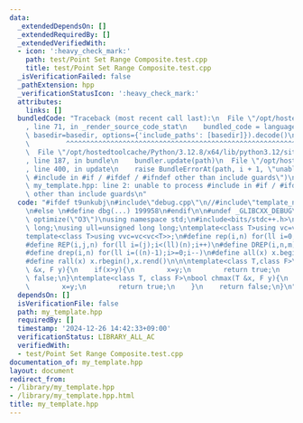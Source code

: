 ```yaml
---
data:
  _extendedDependsOn: []
  _extendedRequiredBy: []
  _extendedVerifiedWith:
  - icon: ':heavy_check_mark:'
    path: test/Point Set Range Composite.test.cpp
    title: test/Point Set Range Composite.test.cpp
  _isVerificationFailed: false
  _pathExtension: hpp
  _verificationStatusIcon: ':heavy_check_mark:'
  attributes:
    links: []
  bundledCode: "Traceback (most recent call last):\n  File \"/opt/hostedtoolcache/Python/3.12.8/x64/lib/python3.12/site-packages/onlinejudge_verify/documentation/build.py\"\
    , line 71, in _render_source_code_stat\n    bundled_code = language.bundle(stat.path,\
    \ basedir=basedir, options={'include_paths': [basedir]}).decode()\n          \
    \         ^^^^^^^^^^^^^^^^^^^^^^^^^^^^^^^^^^^^^^^^^^^^^^^^^^^^^^^^^^^^^^^^^^^^^^^^^^^^^^^^^\n\
    \  File \"/opt/hostedtoolcache/Python/3.12.8/x64/lib/python3.12/site-packages/onlinejudge_verify/languages/cplusplus.py\"\
    , line 187, in bundle\n    bundler.update(path)\n  File \"/opt/hostedtoolcache/Python/3.12.8/x64/lib/python3.12/site-packages/onlinejudge_verify/languages/cplusplus_bundle.py\"\
    , line 400, in update\n    raise BundleErrorAt(path, i + 1, \"unable to process\
    \ #include in #if / #ifdef / #ifndef other than include guards\")\nonlinejudge_verify.languages.cplusplus_bundle.BundleErrorAt:\
    \ my_template.hpp: line 2: unable to process #include in #if / #ifdef / #ifndef\
    \ other than include guards\n"
  code: "#ifdef t9unkubj\n#include\"debug.cpp\"\n//#include\"template_no_debug.h\"\
    \n#else \n#define dbg(...) 199958\n#endif\n\n#undef _GLIBCXX_DEBUG\n#pragma GCC\
    \ optimize(\"O3\")\nusing namespace std;\n#include<bits/stdc++.h>\nusing ll=long\
    \ long;\nusing ull=unsigned long long;\ntemplate<class T>using vc=vector<T>;\n\
    template<class T>using vvc=vc<vc<T>>;\n#define rep(i,n) for(ll i=0;i<(ll)(n);i++)\n\
    #define REP(i,j,n) for(ll i=(j);i<(ll)(n);i++)\n#define DREP(i,n,m) for(ll i=(n);i>=(m);i--)\n\
    #define drep(i,n) for(ll i=((n)-1);i>=0;i--)\n#define all(x) x.begin(),x.end()\n\
    #define rall(x) x.rbegin(),x.rend()\n\n\ntemplate<class T,class F>\nbool chmin(T\
    \ &x, F y){\n    if(x>y){\n        x=y;\n        return true;\n    }\n    return\
    \ false;\n}\ntemplate<class T, class F>\nbool chmax(T &x, F y){\n    if(x<y){\n\
    \        x=y;\n        return true;\n    }\n    return false;\n}\n"
  dependsOn: []
  isVerificationFile: false
  path: my_template.hpp
  requiredBy: []
  timestamp: '2024-12-26 14:42:33+09:00'
  verificationStatus: LIBRARY_ALL_AC
  verifiedWith:
  - test/Point Set Range Composite.test.cpp
documentation_of: my_template.hpp
layout: document
redirect_from:
- /library/my_template.hpp
- /library/my_template.hpp.html
title: my_template.hpp
---
```

